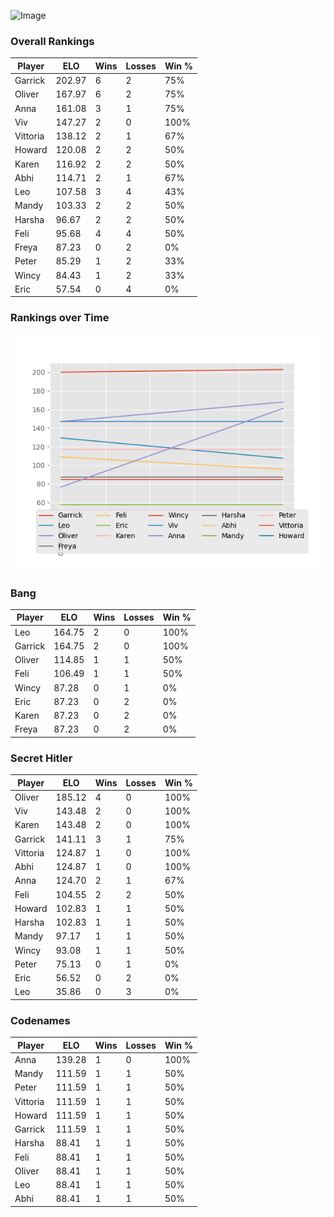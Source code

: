
![Image](https://media.architecturaldigest.com/photos/618036966ba9675f212cc805/16:9/w_2560%2Cc_limit/SquidGame_Season1_Episode1_00_44_44_16.jpg)


### Overall Rankings

| Player | ELO | Wins | Losses | Win % |
| --- | --- | --- | --- | --- |
| Garrick | 202.97 | 6 | 2 | 75% |
| Oliver | 167.97 | 6 | 2 | 75% |
| Anna | 161.08 | 3 | 1 | 75% |
| Viv | 147.27 | 2 | 0 | 100% |
| Vittoria | 138.12 | 2 | 1 | 67% |
| Howard | 120.08 | 2 | 2 | 50% |
| Karen | 116.92 | 2 | 2 | 50% |
| Abhi | 114.71 | 2 | 1 | 67% |
| Leo | 107.58 | 3 | 4 | 43% |
| Mandy | 103.33 | 2 | 2 | 50% |
| Harsha | 96.67 | 2 | 2 | 50% |
| Feli | 95.68 | 4 | 4 | 50% |
| Freya | 87.23 | 0 | 2 | 0% |
| Peter | 85.29 | 1 | 2 | 33% |
| Wincy | 84.43 | 1 | 2 | 33% |
| Eric | 57.54 | 0 | 4 | 0% |


### Rankings over Time
![Image](rankings.png)



### Bang

| Player | ELO | Wins | Losses | Win % |
| --- | --- | --- | --- | --- |
| Leo | 164.75 | 2 | 0 | 100% |
| Garrick | 164.75 | 2 | 0 | 100% |
| Oliver | 114.85 | 1 | 1 | 50% |
| Feli | 106.49 | 1 | 1 | 50% |
| Wincy | 87.28 | 0 | 1 | 0% |
| Eric | 87.23 | 0 | 2 | 0% |
| Karen | 87.23 | 0 | 2 | 0% |
| Freya | 87.23 | 0 | 2 | 0% |


### Secret Hitler

| Player | ELO | Wins | Losses | Win % |
| --- | --- | --- | --- | --- |
| Oliver | 185.12 | 4 | 0 | 100% |
| Viv | 143.48 | 2 | 0 | 100% |
| Karen | 143.48 | 2 | 0 | 100% |
| Garrick | 141.11 | 3 | 1 | 75% |
| Vittoria | 124.87 | 1 | 0 | 100% |
| Abhi | 124.87 | 1 | 0 | 100% |
| Anna | 124.70 | 2 | 1 | 67% |
| Feli | 104.55 | 2 | 2 | 50% |
| Howard | 102.83 | 1 | 1 | 50% |
| Harsha | 102.83 | 1 | 1 | 50% |
| Mandy | 97.17 | 1 | 1 | 50% |
| Wincy | 93.08 | 1 | 1 | 50% |
| Peter | 75.13 | 0 | 1 | 0% |
| Eric | 56.52 | 0 | 2 | 0% |
| Leo | 35.86 | 0 | 3 | 0% |


### Codenames

| Player | ELO | Wins | Losses | Win % |
| --- | --- | --- | --- | --- |
| Anna | 139.28 | 1 | 0 | 100% |
| Mandy | 111.59 | 1 | 1 | 50% |
| Peter | 111.59 | 1 | 1 | 50% |
| Vittoria | 111.59 | 1 | 1 | 50% |
| Howard | 111.59 | 1 | 1 | 50% |
| Garrick | 111.59 | 1 | 1 | 50% |
| Harsha | 88.41 | 1 | 1 | 50% |
| Feli | 88.41 | 1 | 1 | 50% |
| Oliver | 88.41 | 1 | 1 | 50% |
| Leo | 88.41 | 1 | 1 | 50% |
| Abhi | 88.41 | 1 | 1 | 50% |
